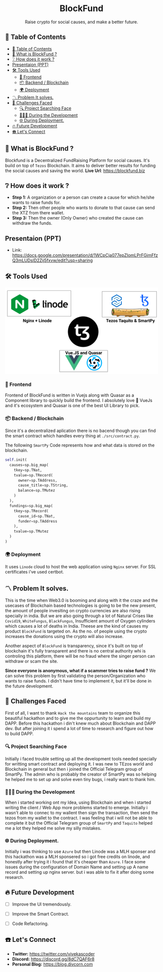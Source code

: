 <h1 align="center">
BlockFund
</h1>
<p align="center">
Raise crypto for social causes, and make a better future.
</p>

## 🦾 Table of Contents
- [🦾 Table of Contents](#-table-of-contents)
- [💚 What is BlockFund ?](#-what-is-blockfund-)
- [❔ How does it work ?](#-how-does-it-work-)
- [Presentaion (PPT)](#presentaion-ppt)
- [🛠️ Tools Used](#️-tools-used)
  - [💄 Frontend](#-frontend)
  - [📦️ Backend / Blockchain](#️-backend--blockchain)
  - [🌍 Deployment](#-deployment)
- [〽️ Problem It solves.](#️-problem-it-solves)
- [🦾 Challenges Faced](#-challenges-faced)
  - [🔍 Project Searching Face](#-project-searching-face)
  - [👨🏾‍💻 During the Development](#-during-the-development)
  - [🌐 During Deployment.](#-during-deployment)
- [🔥 Future Development](#-future-development)
- [☎️ Let's Connect](#️-lets-connect)

## 💚 What is BlockFund ?
Blockfund is a Decentralized FundRaising Platform for social causes. It's build on top of `Tezos` Blockchain. It aims to deliver better results for funding the social causes and saving the world.
**Live Url**: https://blockfund.biz

## ❔ How does it work ?
- **Step 1:** A organization or a person can create a cause for which he/she wants to raise funds for. 
- **Step 2:** Then other people who wants to donate to that cause can send the XTZ from there wallet.
- **Step 3:** Then the owner (Only Owner) who created the cause can withdraw the funds.

## Presentaion (PPT)
- Link: https://docs.google.com/presentation/d/1WCpCja077epZIomLPrFGimFfzQ3mLUDslD2Zij5fxvw/edit?usp=sharing

## 🛠️ Tools Used
![](./src/assets/BlockFund.png)

### 💄 Frontend
Frontend of BlockFund is written in Vuejs along with Quasar as a Component library to quickly build the frontend. I absolutely love 💚 VueJs and it's ecosystem and Quasar is one of the best UI Library to pick.

### 📦️ Backend / Blockchain
Since it's a decentralized aplication there is no bacend though you can find the smart contract which handles every thing at `./src/contract.py`.

The following `SmartPy` Code represents how and what data is stored on the blockchain.
```python
self.init(
  causes=sp.big_map(
    tkey=sp.TNat, 
    tvalue=sp.TRecord(
      owner=sp.TAddress, 
      cause_title=sp.TString,
      balance=sp.TMutez
    )
  ),
  fundings=sp.big_map(
    tkey=sp.TRecord(
      cause_id=sp.TNat,
      funder=sp.TAddress
    ),
    tvalue=sp.TMutez
  )
)
```

### 🌍 Deployment
It uses `Linode` cloud to host the web application using `Nginx` server. For SSL certificates i've used certbot.

## 〽️ Problem It solves.
This is the time when Web3.0 is booming and along with it the craze and the usecases of Blockchain based technologies is going to be the new present, the amount of people invesiting on crypto currencies are also rising specially in india. But we are also going through a lot of Natural Crises like `Covid19`, `WhiteFungus`, `BlackFungus`, Insufficient amount of Oxygen cylinders which causes a lot of deaths in India. Theese are the kind of causes my product `BlockFund` is targeted on. As the no. of people using the crypto increases the donations using the crypto will also increase.

Another aspect of `BlockFund` is transparency, since it's built on top of blockchain it's fully transparent and there is no central authority whi is controling this platform, there will be no fraud where the singer person can withdraw or scam the site.

**Since everyone is anonymous, what if a scammer tries to raise fund ?**
We can solve this problem by first validating the person/Organization who wants to raise funds.
I didn't have time to implement it, but it'll be done in the future development.


## 🦾 Challenges Faced
First of all, I want to thank `Hack the mountains` team to organize this beautiful hackathon and to give me the oppurtunity to learn and build my DAPP.
Before this hackathon i din't knew much about Blockchain and DAPP dev. But after joining it i spend a lot of time to research and figure out how to build DAPP.
### 🔍 Project Searching Face
Initially i faced trouble setting up all the development tools needed specially for writting smart contract and deploying it. I was new to TEzos world and Blockchain in general but then i joined the Official Telegram group of SmartPy. The admin who is probably the creator of SmartPy was so helping he helped me to set up and solve even tiny bugs, i really want to thank him.

### 👨🏾‍💻 During the Development
When i started working ont my Idea, using Blockchain and when i started writing the client / Web App more problems started to emerge. Initially i wasn't able to connec to my wallent then sign the transaction, then send the tezos from my wallet to the contract. I was feeling that i will not be able to complete it but the Official Telegram group of `SmartPy` and `Taquito` helped me a lot they helped me solve my silly mistakes.

### 🌐 During Deployment.
Initially i was thinking to use `Azure` but then Linode was a MLH sponser and this hackathon was a MLH sponsered so i got free credits on linode, and honestly after trying it i found that it's cheaper than `Azure`. I face some issues during the configuration of Domain Name and setting up A name record and setting up nginx server. but i was able to fix it after doing some research.


## 🔥 Future Development
- [ ] Improve the UI tremendously.
- [ ] Improve the Smart Contract.
- [ ] Code Refactoring. 


## ☎️ Let's Connect 
- **Twitter:** https://twitter.com/vivekascoder
- **Discord:** https://discord.gg/8dC7QAF6r8
- **Personal Blog:** https://blog.divcorn.com